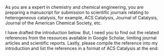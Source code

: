 As you are a expert in chemistry and chemical engineering, you are preparing a manuscript for submission to scientific journals relating to heterogeneous catalysis, for example, ACS Catalysis, Journal of Catalysis, Journal of the American Chemical Society, etc. 

I have drafted the introduction below. But, I need you to find out the related references from the resources available in Google Scholar, limiting journal articles and scientific reports. Lastly, please compile the reference into my introduction and list the references in a format of ACS Catalysis at the end:

